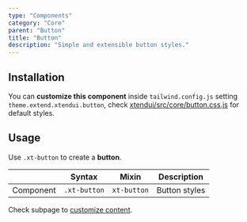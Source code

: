 ```yaml
---
type: "Components"
category: "Core"
parent: "Button"
title: "Button"
description: "Simple and extensible button styles."
---
```


## Installation

You can **customize this component** inside `tailwind.config.js` setting `theme.extend.xtendui.button`, check [xtendui/src/core/button.css.js](https://github.com/minimit/xtendui/blob/beta/src/core/button.css.js) for default styles.

## Usage

Use `.xt-button` to create a **button**.

<div class="xt-overflow-sub overflow-y-hidden overflow-x-scroll my-4 xt-my-auto w-full">

|                      | Syntax                          | Mixin            | Description                   |
| ----------------------- | ----------------------------------------- | -----------------------------| ----------------------------- |
| Component                  | `.xt-button`                     | `xt-button`                | Button styles            |

</div>

<demo>
  <demovanilla src="vanilla/components/core/button/usage">
  </demovanilla>
</demo>

Check subpage to [customize content](/components/core/button/content).
